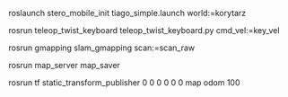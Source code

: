 roslaunch stero_mobile_init tiago_simple.launch world:=korytarz

rosrun teleop_twist_keyboard teleop_twist_keyboard.py cmd_vel:=key_vel

rosrun gmapping slam_gmapping scan:=scan_raw

rosrun map_server map_saver

rosrun tf static_transform_publisher 0 0 0 0 0 0 map odom 100